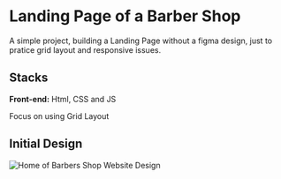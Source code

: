 # Landing Page of a Barber Shop
A simple project, building a Landing Page without a figma design, just to pratice grid layout and responsive issues.




## Stacks

**Front-end:** Html, CSS and JS 

Focus on using Grid Layout


## Initial Design
<img src="./assets/imgs/intial-des.png" alt="Home of Barbers Shop Website Design">


